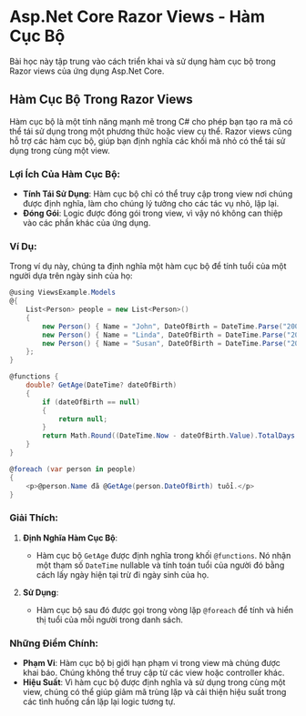 
# Asp.Net Core Razor Views - Hàm Cục Bộ

Bài học này tập trung vào cách triển khai và sử dụng hàm cục bộ trong Razor views của ứng dụng Asp.Net Core.

## Hàm Cục Bộ Trong Razor Views

Hàm cục bộ là một tính năng mạnh mẽ trong C# cho phép bạn tạo ra mã có thể tái sử dụng trong một phương thức hoặc view cụ thể. Razor views cũng hỗ trợ các hàm cục bộ, giúp bạn định nghĩa các khối mã nhỏ có thể tái sử dụng trong cùng một view.

### Lợi Ích Của Hàm Cục Bộ:

- **Tính Tái Sử Dụng**: Hàm cục bộ chỉ có thể truy cập trong view nơi chúng được định nghĩa, làm cho chúng lý tưởng cho các tác vụ nhỏ, lặp lại.
- **Đóng Gói**: Logic được đóng gói trong view, vì vậy nó không can thiệp vào các phần khác của ứng dụng.

### Ví Dụ:

Trong ví dụ này, chúng ta định nghĩa một hàm cục bộ để tính tuổi của một người dựa trên ngày sinh của họ:

```csharp
@using ViewsExample.Models
@{
    List<Person> people = new List<Person>()
    {
        new Person() { Name = "John", DateOfBirth = DateTime.Parse("2000-05-06"), PersonGender = Gender.Male},
        new Person() { Name = "Linda", DateOfBirth = DateTime.Parse("2005-01-09"), PersonGender = Gender.Female},
        new Person() { Name = "Susan", DateOfBirth = DateTime.Parse("2008-07-12"), PersonGender = Gender.Other}
    };
}

@functions {
    double? GetAge(DateTime? dateOfBirth)
    {
        if (dateOfBirth == null)
        {
            return null;
        }
        return Math.Round((DateTime.Now - dateOfBirth.Value).TotalDays / 365);
    }
}

@foreach (var person in people)
{
    <p>@person.Name đã @GetAge(person.DateOfBirth) tuổi.</p>
}
```

### Giải Thích:

1. **Định Nghĩa Hàm Cục Bộ**: 
   - Hàm cục bộ `GetAge` được định nghĩa trong khối `@functions`. Nó nhận một tham số `DateTime` nullable và tính toán tuổi của người đó bằng cách lấy ngày hiện tại trừ đi ngày sinh của họ.

2. **Sử Dụng**: 
   - Hàm cục bộ sau đó được gọi trong vòng lặp `@foreach` để tính và hiển thị tuổi của mỗi người trong danh sách.

### Những Điểm Chính:

- **Phạm Vi**: Hàm cục bộ bị giới hạn phạm vi trong view mà chúng được khai báo. Chúng không thể truy cập từ các view hoặc controller khác.
- **Hiệu Suất**: Vì hàm cục bộ được định nghĩa và sử dụng trong cùng một view, chúng có thể giúp giảm mã trùng lặp và cải thiện hiệu suất trong các tình huống cần lặp lại logic tương tự.
